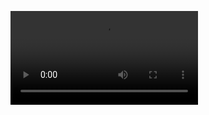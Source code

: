 ![Heyo, tdubs here. Full stack web developer, a homesteader and elder tech enthusiast. 
Check 
out my work](bio.mp4)


<!--
**tdubs42/tdubs42** is a ✨ _special_ ✨ repository because its `README.md` (this file) appears on your GitHub profile.

Here are some ideas to get you started:

- 🔭 I’m currently working on ...
- 🌱 I’m currently learning ...
- 👯 I’m looking to collaborate on ...
- 🤔 I’m looking for help with ...
- 💬 Ask me about ...
- 📫 How to reach me: ...
- 😄 Pronouns: ...
- ⚡ Fun fact: ...

⚡ Credits ⚡
[GIF as banner idea](https://github.com/CyrisXD/CyrisXD/blob/master/README.md?plain=1)
-->
